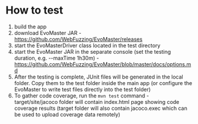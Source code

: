 # How to test
1) build the app
2) download EvoMaster JAR - https://github.com/WebFuzzing/EvoMaster/releases
3) start the EvoMasterDriver class located in the test directory
4) start the EvoMaster JAR in the separate console (set the testing duration, e.g. --maxTime 1h30m) - https://github.com/WebFuzzing/EvoMaster/blob/master/docs/options.md
5) After the testing is complete, JUnit files will be generated in the local folder. Copy them to the test folder inside the main app (or configure the EvoMaster to write test files directly into the test folder)
6) To gather code coverage, run the `mvn test` command - target/site/jacoco folder will contain index.html page showing code coverage results (target folder will also contain jacoco.exec which can be used to upload coverage data remotely)
